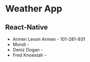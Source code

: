 # Weather App
## React-Native 
* Armen Levon Armen - 101-281-931
* Mondi - 
* Deniz Dogan - 
* Fred Knoestah - 
